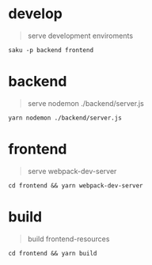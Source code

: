 # develop

> serve development enviroments

    saku -p backend frontend

# backend

> serve nodemon ./backend/server.js

    yarn nodemon ./backend/server.js

# frontend

> serve webpack-dev-server

    cd frontend && yarn webpack-dev-server

# build

> build frontend-resources

    cd frontend && yarn build
